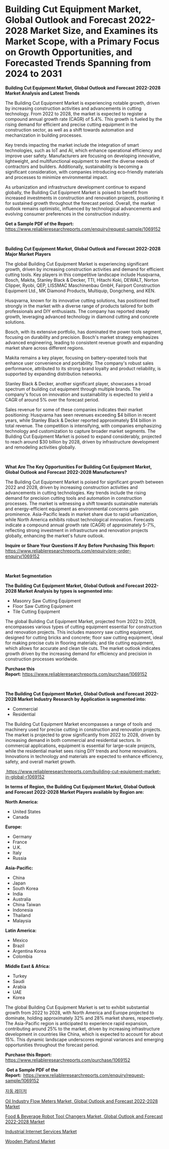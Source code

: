 <p><h1>Building Cut Equipment Market, Global Outlook and Forecast 2022-2028 Market Size, and Examines its Market Scope, with a Primary Focus on Growth Opportunities, and Forecasted Trends Spanning from 2024 to 2031</h1></p><p><strong>Building Cut Equipment Market, Global Outlook and Forecast 2022-2028 Market Analysis and Latest Trends</strong></p>
<p><p>The Building Cut Equipment Market is experiencing notable growth, driven by increasing construction activities and advancements in cutting technology. From 2022 to 2028, the market is expected to register a compound annual growth rate (CAGR) of 5.4%. This growth is fueled by the rising demand for efficient and precise cutting equipment in the construction sector, as well as a shift towards automation and mechanization in building processes.</p><p>Key trends impacting the market include the integration of smart technologies, such as IoT and AI, which enhance operational efficiency and improve user safety. Manufacturers are focusing on developing innovative, lightweight, and multifunctional equipment to meet the diverse needs of contractors and builders. Additionally, sustainability is becoming a significant consideration, with companies introducing eco-friendly materials and processes to minimize environmental impact.</p><p>As urbanization and infrastructure development continue to expand globally, the Building Cut Equipment Market is poised to benefit from increased investments in construction and renovation projects, positioning it for sustained growth throughout the forecast period. Overall, the market outlook remains optimistic, influenced by technological advancements and evolving consumer preferences in the construction industry.</p></p>
<p><strong>Get a Sample PDF of the Report:&nbsp;</strong> <a href="https://www.reliableresearchreports.com/enquiry/request-sample/1069152">https://www.reliableresearchreports.com/enquiry/request-sample/1069152</a></p>
<p>&nbsp;</p>
<p><strong>Building Cut Equipment Market, Global Outlook and Forecast 2022-2028 Major Market Players</strong></p>
<p><p>The global Building Cut Equipment Market is experiencing significant growth, driven by increasing construction activities and demand for efficient cutting tools. Key players in this competitive landscape include Husqvarna, Bosch, Makita, Stanley Black & Decker, TTI, Hitachi Koki, DEWALT, Norton Clipper, Ryobi, QEP, LISSMAC Maschinenbau GmbH, Fairport Construction Equipment Ltd., MK Diamond Products, Multiquip, Dongcheng, and KEN.</p><p>Husqvarna, known for its innovative cutting solutions, has positioned itself strongly in the market with a diverse range of products tailored for both professionals and DIY enthusiasts. The company has reported steady growth, leveraging advanced technology in diamond cutting and concrete solutions.</p><p>Bosch, with its extensive portfolio, has dominated the power tools segment, focusing on durability and precision. Bosch's market strategy emphasizes advanced engineering, leading to consistent revenue growth and expanding market share across different regions.</p><p>Makita remains a key player, focusing on battery-operated tools that enhance user convenience and portability. The company's robust sales performance, attributed to its strong brand loyalty and product reliability, is supported by expanding distribution networks.</p><p>Stanley Black & Decker, another significant player, showcases a broad spectrum of building cut equipment through multiple brands. The company's focus on innovation and sustainability is expected to yield a CAGR of around 5% over the forecast period.</p><p>Sales revenue for some of these companies indicates their market positioning: Husqvarna has seen revenues exceeding $4 billion in recent years, while Stanley Black & Decker reported approximately $14 billion in total revenue. The competition is intensifying, with companies emphasizing technology and customization to capture broader market segments. The Building Cut Equipment Market is poised to expand considerably, projected to reach around $30 billion by 2028, driven by infrastructure development and remodeling activities globally.</p></p>
<p>&nbsp;</p>
<p><strong>What Are The Key Opportunities For Building Cut Equipment Market, Global Outlook and Forecast 2022-2028 Manufacturers?</strong></p>
<p><p>The Building Cut Equipment Market is poised for significant growth between 2022 and 2028, driven by increasing construction activities and advancements in cutting technologies. Key trends include the rising demand for precision cutting tools and automation in construction processes. The market is witnessing a shift towards sustainable materials and energy-efficient equipment as environmental concerns gain prominence. Asia-Pacific leads in market share due to rapid urbanization, while North America exhibits robust technological innovation. Forecasts indicate a compound annual growth rate (CAGR) of approximately 5-7%, reflecting strong investment in infrastructure and renovation projects globally, enhancing the market's future outlook.</p></p>
<p><strong>Inquire or Share Your Questions If Any Before Purchasing This Report:</strong> <a href="https://www.reliableresearchreports.com/enquiry/pre-order-enquiry/1069152">https://www.reliableresearchreports.com/enquiry/pre-order-enquiry/1069152</a></p>
<p>&nbsp;</p>
<p><strong>Market Segmentation</strong></p>
<p><strong>The Building Cut Equipment Market, Global Outlook and Forecast 2022-2028 Market Analysis by types is segmented into:</strong></p>
<p><ul><li>Masonry Saw Cutting Equipment</li><li>Floor Saw Cutting Equipment</li><li>Tile Cutting Equipment</li></ul></p>
<p><p>The global Building Cut Equipment Market, projected from 2022 to 2028, encompasses various types of cutting equipment essential for construction and renovation projects. This includes masonry saw cutting equipment, designed for cutting bricks and concrete; floor saw cutting equipment, ideal for making precise cuts in flooring materials; and tile cutting equipment, which allows for accurate and clean tile cuts. The market outlook indicates growth driven by the increasing demand for efficiency and precision in construction processes worldwide.</p></p>
<p><strong>Purchase this Report:&nbsp;</strong><a href="https://www.reliableresearchreports.com/purchase/1069152">https://www.reliableresearchreports.com/purchase/1069152</a></p>
<p>&nbsp;</p>
<p><strong>The Building Cut Equipment Market, Global Outlook and Forecast 2022-2028 Market Industry Research by Application is segmented into:</strong></p>
<p><ul><li>Commercial</li><li>Residential</li></ul></p>
<p><p>The Building Cut Equipment Market encompasses a range of tools and machinery used for precise cutting in construction and renovation projects. The market is projected to grow significantly from 2022 to 2028, driven by increasing demand in both commercial and residential sectors. In commercial applications, equipment is essential for large-scale projects, while the residential market sees rising DIY trends and home renovations. Innovations in technology and materials are expected to enhance efficiency, safety, and overall market growth.</p></p>
<p><a href="https://www.reliableresearchreports.com/building-cut-equipment-market-in-global-r1069152">&nbsp;https://www.reliableresearchreports.com/building-cut-equipment-market-in-global-r1069152</a></p>
<p><strong>In terms of Region, the Building Cut Equipment Market, Global Outlook and Forecast 2022-2028 Market Players available by Region are:</strong></p>
<p>
    <p> <strong> North America: </strong>
        <ul>
            <li>United States</li>
            <li>Canada</li>
        </ul>
        </p> 
    <p> <strong> Europe: </strong>
        <ul>
            <li>Germany</li>
            <li>France</li>
            <li>U.K.</li>
            <li>Italy</li>
            <li>Russia</li>
        </ul>
        </p> 
    <p> <strong> Asia-Pacific: </strong>
        <ul>
            <li>China</li>
            <li>Japan</li>
            <li>South Korea</li>
            <li>India</li>
            <li>Australia</li>
            <li>China Taiwan</li>
            <li>Indonesia</li>
            <li>Thailand</li>
            <li>Malaysia</li>
        </ul>
        </p> 
    <p> <strong> Latin America: </strong>
        <ul>
            <li>Mexico</li>
            <li>Brazil</li>
            <li>Argentina Korea</li>
            <li>Colombia</li>
        </ul>
        </p> 
    <p> <strong> Middle East & Africa: </strong>
        <ul>
            <li>Turkey</li>
            <li>Saudi</li>
            <li>Arabia</li>
            <li>UAE</li>
            <li>Korea</li>
        </ul>
    </p>
    </p>
<p><p>The global Building Cut Equipment Market is set to exhibit substantial growth from 2022 to 2028, with North America and Europe projected to dominate, holding approximately 32% and 28% market shares, respectively. The Asia-Pacific region is anticipated to experience rapid expansion, contributing around 25% to the market, driven by increasing infrastructure development in countries like China, which is expected to account for about 15%. This dynamic landscape underscores regional variances and emerging opportunities throughout the forecast period.</p></p>
<p><strong>Purchase this Report: </strong><a href="https://www.reliableresearchreports.com/purchase/1069152">https://www.reliableresearchreports.com/purchase/1069152</a></p>
<p>&nbsp;<strong>Get a Sample PDF of the Report:&nbsp;&nbsp;</strong><a href="https://www.reliableresearchreports.com/enquiry/request-sample/1069152">https://www.reliableresearchreports.com/enquiry/request-sample/1069152</a></p>
<p><strong></strong></p>
<p><p><a href="https://medium.com/@artyompoq5m4/%EA%B8%80%EB%A1%9C%EB%B2%8C-%EC%8B%9C%EC%9E%A5-%EB%8F%99%ED%96%A5-2024%EB%85%84%EB%B6%80%ED%84%B0-2031%EB%85%84%EA%B9%8C%EC%A7%80%EC%9D%98-%EC%9E%90%EB%8F%99-%EB%A0%88%EC%9D%B4%EC%A0%80-%EC%8B%9C%EC%9E%A5-%ED%8A%B8%EB%A0%8C%EB%93%9C-%EB%B0%8F-%EC%84%B1%EC%9E%A5-%EB%B6%84%EC%84%9D-%EC%98%88%EC%B8%A1-b31297b05db5">자동 레이저</a></p><p><a href="https://github.com/joannesouthgate/Market-Research-Report-List-4/blob/main/oil-industry-flow-meters-market-global-outlook-and-forecast-2022-2028-market.md">Oil Industry Flow Meters Market, Global Outlook and Forecast 2022-2028 Market</a></p><p><a href="https://github.com/sofayahoo2023/Market-Research-Report-List-6/blob/main/food-beverage-robot-tool-changers-market-global-outlook-and-forecast-2022-2028-market.md">Food & Beverage Robot Tool Changers Market, Global Outlook and Forecast 2022-2028 Market</a></p><p><a href="https://medium.com/@justin.wright5348/industrial-internet-services-market-growth-outlook-from-2024-to-2031-and-it-is-projecting-at-6-4-2bc585aace75">Industrial Internet Services Market</a></p><p><a href="https://issuu.com/reportprime-2/docs/wooden-plafond-market-size-2030.ppt_00fdf6dc9f789a">Wooden Plafond Market</a></p></p>